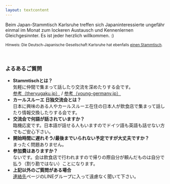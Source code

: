 ```yaml
---
layout: textcontent
---
```


Beim Japan-Stammtisch Karlsruhe treffen sich Japaninteressierte ungefähr einmal im Monat zum lockeren Austausch und Kennenlernen Gleichgesinnter. Es ist jeder herzlich willkommen. :)

<small>Hinweis: Die Deutsch-Japanische Gesellschaft Karlsruhe hat ebenfalls [einen Stammtisch](https://www.djg-karlsruhe.de/).</small>

<br>

### よるあるご質問

* **Stammtischとは？**  
  気軽に仲間で集まって話したり交流を深めたりする会です。  
  [参考（theryugaku.jp）](https://theryugaku.jp/3111/) / [参考（young-germany.jp）](https://young-germany.jp/2015/12/stammtisch/)
* **カールスルーエ 日独交流会とは？**  
  日本に興味のある人やカールスルーエ在住の日本人が飲食店で集まって話したり情報交換したりする会です。
* **交流会で何語が話されていますか？**  
  臨機応変です。日本語が話せる人もいますのでドイツ語も英語も話せない方でもご安心下さい。
* **開始時間に遅れそう/最後までいられない予定ですが大丈夫ですか？**  
  まったく問題ありません。
* **参加費はありますか？**  
  ないです。会は飲食店で行われますので帰りの際自分が頼んだものは自分で払う（割り勘ではない）ことになります。
* **上記以外のご質問がある場合**  
  [連絡先](/kontakt)ページのLINEグループに入って遠慮なく聞いて下さい。
